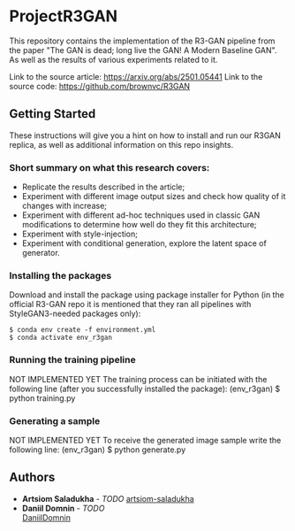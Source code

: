 # ProjectR3GAN
This repository contains the implementation of the R3-GAN pipeline from the paper "The GAN is dead; long live the GAN! A Modern Baseline GAN".
As well as the results of various experiments related to it.

Link to the source article: https://arxiv.org/abs/2501.05441
Link to the source code: https://github.com/brownvc/R3GAN

## Getting Started
These instructions will give you a hint on how to install and run our R3GAN replica, as well as additional information on this repo insights.

### Short summary on what this research covers:
* Replicate the results described in the article;
* Experiment with different image output sizes and check how quality of it changes with increase;
* Experiment with different ad-hoc techniques used in classic GAN modifications to determine how well do they fit this architecture;
* Experiment with style-injection;
* Experiment with conditional generation, explore the latent space of generator.

### Installing the packages
Download and install the package using package installer for Python (in the official R3-GAN repo it is mentioned that they ran all pipelines with StyleGAN3-needed packages only):

	$ conda env create -f environment.yml
	$ conda activate env_r3gan

### Running the training pipeline
NOT IMPLEMENTED YET
The training process can be initiated with the following line (after you successfully installed the package):
	(env_r3gan) $ python training.py

### Generating a sample
NOT IMPLEMENTED YET
To receive the generated image sample write the following line: 
        (env_r3gan) $ python generate.py


## Authors
  - **Artsiom Saladukha** - *TODO*
    [artsiom-saladukha](https://github.com/artsiom-saladukha)
  - **Daniil Domnin** - *TODO*    
    [DaniilDomnin](https://https://github.com/DaniilDomnin)
